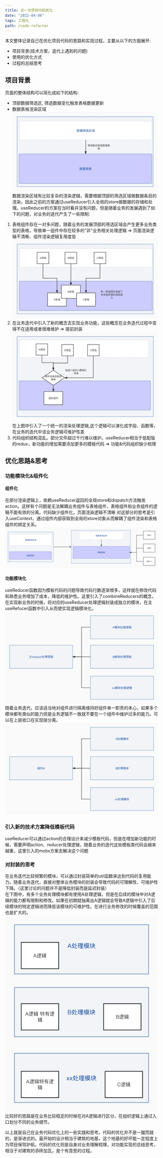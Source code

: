 ```yaml
---
title: 记一次项目代码优化
date: "2022-04-06"
tags: 工程化
path: /code-refactor
---
```


本文整体记录自己在优化项目代码的思路和实现过程，主要从以下的方面展开: 
* 项目背景(技术方案，迭代上遇到的问题) 
* 使用的优化方式
* 过程的总结思考

## 项目背景  
页面的整体结构可以简化成如下的结构:
* 顶部数据筛选区, 筛选数据变化触发表格数据更新
* 数据表格渲染区域
![页面结构](./codeRefactor/pageStruct.jpg)  
数据渲染区域有比较复杂的渲染逻辑，需要根据顶部的筛选区域做数据条目的渲染，因此之前的方案通过useReducer引入全局的store做数据的存储和处理。useReducer的方案在当时看并没有问题，但是随着业务的发展遇到了如下的问题，对业务的迭代产生了一些限制:
1. 表格组件存在一对多问题，随着业务的发展顶部的筛选区域会产生更多业务类型的表格，导致单一组件中存在较多的"非"业务相关处理逻辑 => 页面渲染逻辑不清晰、组件渲染逻辑复用度低
![表格组件渲染问题](./codeRefactor/tableProblem.jpg)   
2. 在业务迭代中引入了新的概念去实现业务功能，这些概念在业务迭代过程中变得不在适用或者很难维护 => 提前封装
![渲染逻辑问题](./codeRefactor/concept.jpg)
在上图中引入了一个统一的渲染处理逻辑,这个逻辑可以演化成字段、函数等，在业务的迭代中该业务逻辑可维护性差  
3. 代码组织结构混乱。部分文件超过千行难以维护。useReducer相当于低配版的redux，新功能的增加需要添加更多的模板代码 => 功能&代码组织缺少梳理

## 优化思路&思考
### 功能模块化&组件化
#### 组件化
在部分渲染逻辑上，依赖useReducer返回的全局store和dispatch方法触发action。这样有个问题是无法解耦业务组件与表格组件，表格组件和业务组件的逻辑不能有效的分离。代码缺少组件化，页面渲染逻辑不清晰
对这部分的思考是引入useContext，通过组件内部获取到全局的store对象从而解耦了组件渲染和表格组件的绑定关系。
![组件化](./codeRefactor/component.jpg)  
#### 功能模块化 
useReducer函数因为模板代码的问题导致代码行数逐渐增多，这样就在修改代码和熟悉业务增加了成本，降低的维护性。这里引入了combineReducers的概念，在实现新业务的时候，将对应的useReducer处理逻辑封装成独立的模块，在主useRefucer函数中引入从而使实现逻辑模块化。
![reducer逻辑分离](./codeRefactor/reducer.jpg)  
随着业务迭代，应该适当地对组件进行隔离维持好组件单一职责的本心，如果多个模块都有类似的能力但是业务逻辑不一致就不要在一个组件中维护过多的能力。可以在上层收口在实现层分离。  
![组件逻辑拆分](./codeRefactor/single.jpg)  

### 引入新的技术方案降低模板代码
useReducer可以通过action的合理设计来减少模板代码，但是在增加新功能的时候，需要声明action、reducer处理逻辑，随着业务的迭代这些模板类代码会越来越重，这里引入的mobx方案去解决这个问题

### 对封装的思考  
在业务迭代比较频繁的模块，可以通过封装简单的util函数来达到代码的复用能力。随着业务迭代，直接对整体业务模块的封装会导致代码的可理解性、可维护性下降。（这里讨论的问题并不是降低封装而是延迟封装）  
在下图中，有多个业务处理模块都有使用A处理逻辑，但是在后续的模块中对A逻辑的能力都有限制和修改。如果在初期就抽离出A逻辑就会导致A逻辑中引入了后续模块的特定逻辑进而降低该模块的可维护性。在进行业务修改的时候覆盖的范围也是扩大的。
![封装](./codeRefactor/module.jpg)  
比较好的思路是在业务比较稳定的时候在对A逻辑进行区分，在组织逻辑上通过入口划分不同的业务细节。 

以上就是自己在业务代码优化上的一些实践和思考。代码的优化并不是一蹴而就的，是渐进式的。最开始的设计相当于建筑的地基，这个地基的好坏能一定程度上为项目保驾护航。代码的优化则是自身对业务理解梳理，对功能实现的总结思考，相当于对建筑的添砖加瓦，是个有意思的过程。















